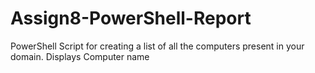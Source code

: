 # Assign8-PowerShell-Report
PowerShell Script for creating a list of all the computers present in your domain. Displays Computer name 
